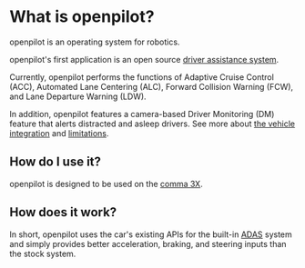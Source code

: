 # What is openpilot?

openpilot is an operating system for robotics.

openpilot's first application is an open source [driver assistance system](https://en.wikipedia.org/wiki/Advanced_driver-assistance_system).

Currently, openpilot performs the functions of Adaptive Cruise Control (ACC), Automated Lane Centering (ALC), Forward Collision Warning (FCW), and Lane Departure Warning (LDW).

In addition, openpilot features a camera-based Driver Monitoring (DM) feature that alerts distracted and asleep drivers. See more about [the vehicle integration](https://github.com/commaai/openpilot/blob/master/docs/INTEGRATION.md) and [limitations](https://github.com/commaai/openpilot/blob/master/docs/LIMITATIONS.md).

## How do I use it?

openpilot is designed to be used on the [comma 3X](https://www.comma.ai/shop/comma-3x).

## How does it work?

In short, openpilot uses the car's existing APIs for the built-in [ADAS](https://en.wikipedia.org/wiki/Advanced_driver-assistance_system) system and simply provides better acceleration, braking, and steering inputs than the stock system.
